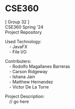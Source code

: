 # CSE360
[ Group 32 ]  
CSE360 Spring '24  
Project Repository  
  
Used Technology:  
&emsp;- JavaFX  
&emsp;- File I/O  

Contributers:  
&emsp;- Rodolfo Magallanes Barreras  
&emsp;- Carson Ridgeway  
&emsp;- Ishana Jain  
&emsp;- Matthew Hernandez  
&emsp;- Victor De La Torre  

Project Description:  
&emsp;// go here  
